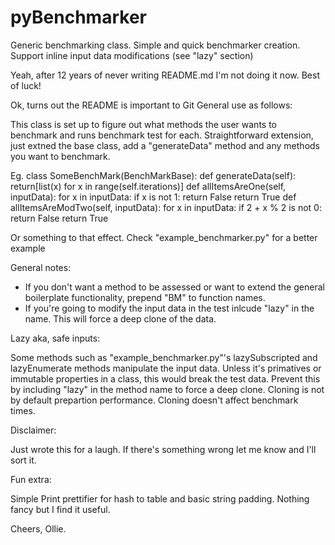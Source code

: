 # pyBenchmarker
Generic benchmarking class. Simple and quick benchmarker creation. Support inline input data modifications (see "lazy" section)

Yeah, after 12 years of never writing README.md I'm not doing
it now. Best of luck!

Ok, turns out the README is important to Git General use as follows:

This class is set up to figure out what methods the user wants to benchmark and runs benchmark test for each. Straightforward extension, just extned the base class, add a "generateData" method and any methods you want to benchmark.

Eg.
class SomeBenchMark(BenchMarkBase):
  def generateData(self):
    return[list(x) for x in range(self.iterations)]
  def allItemsAreOne(self, inputData):
    for x in inputData:
      if x is not 1:
        return False
    return True
  def allItemsAreModTwo(self, inputData):
    for x in inputData:
      if 2 + x % 2 is not 0:
        return False
    return True

Or something to that effect. Check "example_benchmarker.py" for a better example

General notes:

- If you don't want a method to be assessed or want to extend the general boilerplate functionality, prepend "BM" to function names.
- If you're going to modify the input data in the test inlcude "lazy" in the name. This will force a deep clone of the data.

Lazy aka, safe inputs:

Some methods such as "example_benchmarker.py"'s lazySubscripted and lazyEnumerate methods manipulate the input data. Unless it's primatives or immutable properties in a class, this would break the test data. Prevent this by including "lazy" in the method name to force a deep clone. Cloning is not by default prepartion performance. Cloning doesn't affect benchmark times.

Disclaimer:

Just wrote this for a laugh. If there's something wrong let me know and I'll sort it.

Fun extra:

Simple Print prettifier for hash to table and basic string padding. Nothing fancy but I find it useful.

Cheers,
Ollie.
